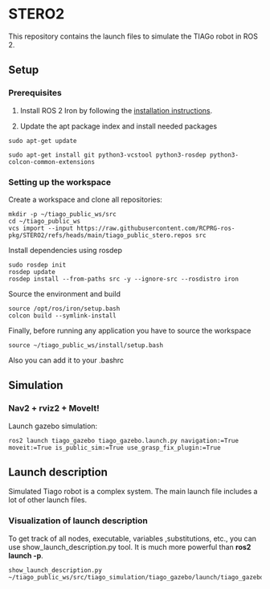 # STERO2

This repository contains the launch files to simulate the TIAGo robot in ROS 2.

## Setup

### Prerequisites

1. Install ROS 2 Iron by following the [installation instructions](https://docs.ros.org/en/iron/Installation/Ubuntu-Install-Debs.html).

2. Update the apt package index and install needed packages

```console
sudo apt-get update

sudo apt-get install git python3-vcstool python3-rosdep python3-colcon-common-extensions
```

### Setting up the workspace

Create a workspace and clone all repositories:

```console
mkdir -p ~/tiago_public_ws/src
cd ~/tiago_public_ws
vcs import --input https://raw.githubusercontent.com/RCPRG-ros-pkg/STERO2/refs/heads/main/tiago_public_stero.repos src
```

Install dependencies using rosdep

```console
sudo rosdep init
rosdep update
rosdep install --from-paths src -y --ignore-src --rosdistro iron
```

Source the environment and build

```console
source /opt/ros/iron/setup.bash
colcon build --symlink-install
```

Finally, before running any application you have to source the workspace

```console
source ~/tiago_public_ws/install/setup.bash
```

Also you can add it to your .bashrc


## Simulation

### Nav2 + rviz2 + MoveIt!

Launch gazebo simulation:

```console
ros2 launch tiago_gazebo tiago_gazebo.launch.py navigation:=True moveit:=True is_public_sim:=True use_grasp_fix_plugin:=True
```

## Launch description

Simulated Tiago robot is a complex system. The main launch file includes a lot of other launch files.

### Visualization of launch description

To get track of all nodes, executable, variables ,substitutions, etc., you can use show_launch_description.py tool.
It is much more powerful than **ros2 launch -p**.

```console
show_launch_description.py ~/tiago_public_ws/src/tiago_simulation/tiago_gazebo/launch/tiago_gazebo.launch.py
```
